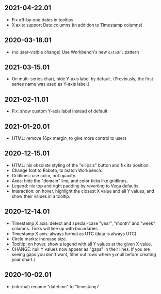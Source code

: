 2021-04-22.01
-------------

* Fix off-by-one dates in tooltips
* X axis: support Date columns (in addition to Timestamp columns)

2020-03-18.01
-------------

* (no user-visible change) Use Workbench's new `dataUrl` pattern

2021-03-15.01
-------------

* On multi-series chart, hide Y-axis label by default. (Previously, the first
  series name was used as Y-axis label.)

2021-02-11.01
-------------

* Fix: show custom Y-axis label instead of default

2021-01-20.01
-------------

* HTML: remove 16px margin, to give more control to users

2020-12-15.01
-------------

* HTML: nix obsolete styling of the "ellipsis" button and fix its position.
* Change font to Roboto, to match Workbench.
* Gridlines: use color, not opacity.
* Axes: hide the "domain" line, and color ticks like gridlines.
* Legend: nix top and right padding by reverting to Vega defaults
* Interaction: on hover, highlight the closest X value and all Y values, and
  show their values in a tooltip.

2020-12-14.01
-------------

* Timestamp X axis: detect and special-case "year", "month" and "week" columns.
  Ticks will line up with boundaries.
* Timestamp X axis: always format as UTC (data is always UTC).
* Circle marks: increase size.
* Tooltip: on hover, show a legend with all Y values at the given X value.
* CHANGE: null Y values now appear as "gaps" in their lines. If you are seeing
  gaps you don't want, filter out rows where y=null before creating your
  chart.)

2020-10-02.01
-------------

* (internal) rename "datetime" to "timestamp"

